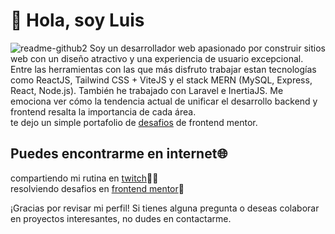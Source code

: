  # **👋 Hola, soy Luis**
 ![readme-github2](https://github.com/LuisJimenez19/LuisJimenez19/assets/102745510/f3287ee1-5572-4ec4-a573-ee86d5a169c5)
Soy un desarrollador web apasionado por construir sitios web con un diseño atractivo y una experiencia de usuario excepcional. Entre las herramientas con las que más disfruto trabajar estan tecnologías como ReactJS, Tailwind CSS + ViteJS y el stack MERN (MySQL, Express, React, Node.js). También he trabajado con Laravel e InertiaJS. Me emociona ver cómo la tendencia actual de unificar el desarrollo backend y frontend resalta la importancia de cada área.  
te dejo un simple portafolio de [desafios](https://luisjimenez19.github.io/desafios-frontend-mentor/) de frontend mentor.


## **Puedes encontrarme en internet**🌐  
compartiendo mi rutina en [twitch](https://www.twitch.tv/luisangeljn19)✍🏽  
resolviendo desafios en [frontend mentor](https://www.frontendmentor.io/profile/LuisJimenez19)💯  

¡Gracias por revisar mi perfil! Si tienes alguna pregunta o deseas colaborar en proyectos interesantes, no dudes en contactarme.


<!---
LuisJimenez19/LuisJimenez19 is a ✨ special ✨ repository because its `README.md` (this file) appears on your GitHub profile.
You can click the Preview link to take a look at your changes.
--->
